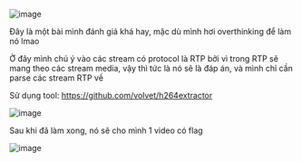 ![image](https://github.com/anhshidou/wanictf-2024/assets/120787381/245db8b8-a834-4725-9e00-9f1a8b888038)

Đây là một bài mình đánh giá khá hay, mặc dù mình hơi overthinking để làm nó lmao

Ở đây mình chú ý vào các stream có protocol là RTP bởi vì trong RTP sẽ mang theo các stream media, vậy thì tức là nó sẽ là đáp án, và mình chỉ cần parse các stream RTP về

Sử dụng tool: https://github.com/volvet/h264extractor

![image](https://github.com/anhshidou/wanictf-2024/assets/120787381/81161dfe-55be-4d1a-8972-5dbd23f0f5e1)

Sau khi đã làm xong, nó sẽ cho mình 1 video có flag

![image](https://github.com/anhshidou/wanictf-2024/assets/120787381/972c7f30-71c7-4575-9fcc-12c35ea8d2ae)
